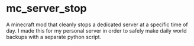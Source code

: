 # mc_server_stop
A minecraft mod that cleanly stops a dedicated server at a specific time of day. I made this for my personal server in order to safely make daily world backups with a separate python script.
